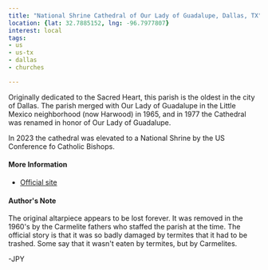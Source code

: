 ```yaml
---
title: "National Shrine Cathedral of Our Lady of Guadalupe, Dallas, TX"
location: {lat: 32.7885152, lng: -96.7977807}
interest: local
tags:
- us
- us-tx
- dallas
- churches

---
```



Originally dedicated to the Sacred Heart, this parish is the oldest in the city of Dallas.  The parish merged with Our Lady of Guadalupe in the Little Mexico neighborhood (now Harwood) in 1965, and in 1977 the Cathedral was renamed in honor of Our Lady of Guadalupe.

In 2023 the cathedral was elevated to a National Shrine by the US Conference fo Catholic Bishops.

#### More Information

* [Official site](https://www.cathdal.org/cathedral)




#### Author's Note

The original altarpiece appears to be lost forever.  It was removed in the 1960's by the Carmelite fathers who staffed the parish at the time.  The official story is that it was so badly damaged by termites that it had to be trashed.  Some say that it wasn't eaten by termites, but by Carmelites.

-JPY




